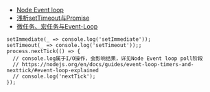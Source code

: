 - [Node Event loop](https://nodejs.org/en/docs/guides/event-loop-timers-and-nexttick/#event-loop-explained)
- [浅析setTimeout与Promise](https://juejin.im/post/5b7057b251882561381e69bf)
- [微任务、宏任务与Event-Loop](https://juejin.im/post/5b73d7a6518825610072b42b)


```
setImmediate(_ => console.log('setImmediate'));
setTimeout(_ => console.log('setTimeout'));;
process.nextTick(() => {
  // console.log属于I/O操作，会影响结果，详见Node Event loop poll阶段
  // https://nodejs.org/en/docs/guides/event-loop-timers-and-nexttick/#event-loop-explained
  // console.log('nextTick');
});
```
